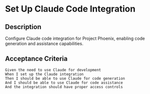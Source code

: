 # Set Up Claude Code Integration

## Description
Configure Claude code integration for Project Phoenix, enabling code generation and assistance capabilities.

## Acceptance Criteria
```gherkin
Given the need to use Claude for development
When I set up the Claude integration
Then I should be able to use Claude for code generation
And I should be able to use Claude for code assistance
And the integration should have proper access controls
```